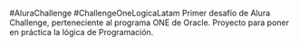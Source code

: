 #AluraChallenge #ChallengeOneLogicaLatam
Primer desafío de Alura Challenge, perteneciente al programa ONE de Oracle.
Proyecto para poner en práctica la lógica de Programación.
